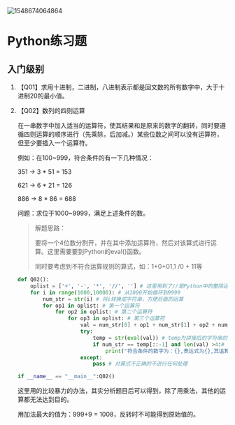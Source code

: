 ![1548674064864](C:\Users\Think\AppData\Roaming\Typora\typora-user-images\1548674064864.png)

# Python练习题

## 入门级别

1. 【Q01】求用十进制，二进制，八进制表示都是回文数的所有数字中，大于十进制20的最小值。

2. 【Q02】数列的四则运算

   在一串数字中加入适当的运算符，使其结果和是原来的数字的翻转，同时要遵循四则运算的顺序进行（先乘除，后加减。）某些位数之间可以没有运算符，但至少要插入一个运算符。

   例如：在100~999，符合条件的有一下几种情况：

   351 → 3 * 51 = 153

   621 → 6 * 21 = 126

   886 → 8 * 86 = 688

   问题：求位于1000~9999，满足上述条件的数。

   > 解题思路：
   >
   > 要将一个4位数分割开，并在其中添加运算符，然后对该算式进行运算。这里需要要到Python的eval()函数。
   >
   > 同时要考虑到不符合运算规则的算式，如：1+0+01,1 /0 + 11等

   ```python
   def Q02():
       oplist = ['+', '-', '*', '//', ''] # 这里用到了//是Python中的整除运算，‘’为没有运算符。
       for i in range(1000,10000): # 从1000开始循环到9999
           num_str = str(i) # 将i转换成字符串，方便后面的运算
           for op1 in oplist: # 第一个运算符
               for op2 in oplist: # 第二个运算符
                   for op3 in oplist: # 第三个运算符
                       val = num_str[0] + op1 + num_str[1] + op2 + num_str[2] + op3 + num_str[3]
                       try:
                           temp = str(eval(val)) # temp为拼接后的字符串的运算结果，需要转换成字符串，以便后面翻转。
                           if num_str == temp[::-1] and len(val) >4:# 因为题目要求至少有一个运算符
                               print("符合条件的数字为：{},表达式为{},其运算结果为：{}".format(num_str,val,temp))
                       except:
                           pass # 对算式不正确的不进行任何处理
   
   if __name__ == "__main__":Q02()
   ```

   这里用的比较暴力的办法，其实分析题目后可以得到，除了用乘法，其他的运算都无法达到目的。

   用加法最大的值为：999+9 = 1008，反转时不可能得到原始值的。